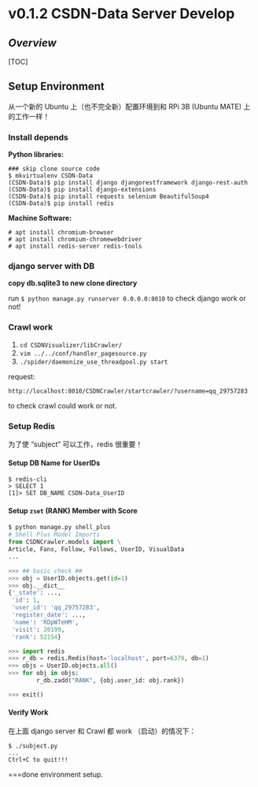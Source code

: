 # v0.1.2 CSDN-Data Server Develop

## *Overview*

[TOC]

## Setup Environment

从一个新的 Ubuntu 上（也不完全新）配置环境到和 RPi 3B (Ubuntu MATE) 上的工作一样！

### Install depends

**Python libraries:**

```shell
### skip clone source code
$ mkvirtualenv CSDN-Data
(CSDN-Data)$ pip install django djangorestframework django-rest-auth
(CSDN-Data)$ pip install django-extensions
(CSDN-Data)$ pip install requests selenium BeautifulSoup4
(CSDN-Data)$ pip install redis
```



**Machine Software:**

```shell
# apt install chromium-browser
# apt install chromium-chromewebdriver
# apt install redis-server redis-tools
```



### django server with DB

**copy db.sqlite3 to new clone directory**

run `$ python manage.py runserver 0.0.0.0:8010` to check django work or not!

### Crawl work

1. `cd CSDNVisualizer/libCrawler/`
2. `vim ../../conf/handler_pagesource.py`
3. `./spider/daemonize_use_threadpool.py start`

request:

```
http://localhost:8010/CSDNCrawler/startcrawler/?username=qq_29757283
```

to check crawl could work or not.

### Setup Redis

为了使 “subject” 可以工作，redis 很重要！

#### Setup DB Name for UserIDs

```shell
$ redis-cli
> SELECT 1
[1]> SET DB_NAME CSDN-Data_UserID
```

#### Setup `zset` (RANK) Member with Score

```python
$ python manage.py shell_plus
# Shell Plus Model Imports
from CSDNCrawler.models import \
Article, Fans, Follow, Follows, UserID, VisualData
...

>>> ## basic check ##
>>> obj = UserID.objects.get(id=1)
>>> obj.__dict__
{'_state': ...,
 'id': 1,
 'user_id': 'qq_29757283',
 'register_date': ...,
 'name': 'RDpWTeHM',
 'visit': 20199,
 'rank': 52154}

>>> import redis
>>> r_db = redis.Redis(host='localhost', port=6379, db=1)
>>> objs = UserID.objects.all()
>>> for obj in objs:
        r_db.zadd("RANK", {obj.user_id: obj.rank})

>>> exit()
```

#### Verify Work

在上面 django server 和 Crawl 都 work （启动）的情况下：

```shell
$ ./subject.py
...
Ctrl+C to quit!!!
```



===done environment setup.



















